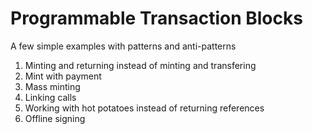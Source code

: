 # Programmable Transaction Blocks

A few simple examples with patterns and anti-patterns

1. Minting and returning instead of minting and transfering
2. Mint with payment
3. Mass minting
4. Linking calls
3. Working with hot potatoes instead of returning references
4. Offline signing